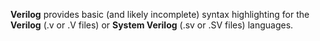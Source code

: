 **Verilog** provides basic (and likely incomplete) syntax highlighting for the **Verilog** (.v or .V files) or **System Verilog** (.sv or .SV files) languages.
